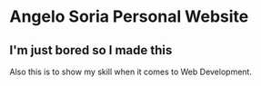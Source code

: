 # Angelo Soria Personal Website

## I'm just bored so I made this

Also this is to show my skill when it comes to Web Development.

